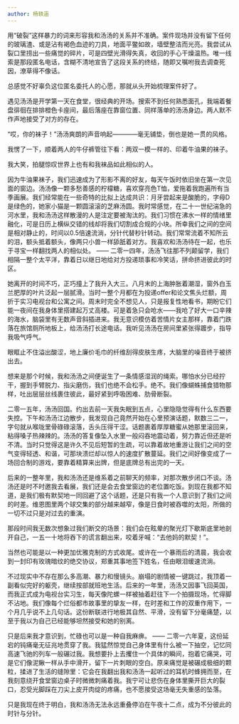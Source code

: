 ```yaml
---
author: 杨轶涵
---
```

用“破裂”这样暴力的词来形容我和汤汤的关系并不准确。案件现场并没有留下任何的玻璃渣、或是沾有褐色血迹的刀具，地面平鳖如故，墙壁整洁而光亮。我尝试从裂口里捞出一些痛觉的碎片，可是四壁光滑得失真，收回的手心干燥温热。唯一线索是那段匿名电话，含糊不清地宣告了这段关系的终结，随即又嘱咐我去调查死因，潦草得不像话。
 
总感觉不好辜负这位匿名委托人的心愿，那就从头开始梳理案件好了。
 
遇见汤汤是开学第一天在食堂，很经典的开场。搜索不到任何熟悉面孔，我端着餐盘徘徊在排排橙色卡座间，最后落座在靠窗位置、同样落单的汤汤身边。两人默不作声地接受了对方的存在。
 
“哎，你的袜子！”汤汤爽朗的声音响起————毫无铺垫，倒也是她一贯的风格。
 
我愣了一下，顺着两人的牛仔裤管往下看：两双一模一样的、印着牛油果的袜子。
 
我大笑，拍腿惊叹世界上也有和我袜品如此相似的人。
 
因为牛油果袜子，我们迅速成为了形影不离的好友，每天午饭时依旧坐在第一次见面的窗边。汤汤像一颗多愁善感的柠檬糖，喜欢穿亮色T恤，爱拖着我跑遍所有当季画展。我们经常能在一些奇特的比拟上达成共识：月牙尝起来是酸脆的，字母D是绿色的，她家小猫是一颗圆滚滚的芝麻汤圆。我时常感觉，在二十一世纪湍急的河水里，我和汤汤这样散漫的人是注定要被淘汰的。我们习惯在沸水一样的情绪里融化，可是日历上横纵交错的线却将我们切割成合规的小块。所幸我们之间的空间是相对静止的，时间以0.5倍速流淌，分针代替秒针转动。我们常常流着不知所云的泪，额头抵着额头，像两只小兽一样舔舐着对方。我喜欢和汤汤待在一起，也乐于寻宝一样翻找两人的相似处。
                                                            ——
二零一四年，汤汤飞往那不列颠留学，我们相隔一整个太平洋，靠着日以继日地给对方投递琐事和冷笑话，拼命挤进彼此的时区。
 
她离开的时间不巧，正巧撞上了我升入大三。八月末的上海肿胀着潮湿，窗外白玉兰肥厚的叶片泛起一层腻滑。当时一整个月都在为投递offer和论文焦头烂额，周折于实习电视台和公寓之间。周末时完全不想见人，只是报复性地看书，期盼它们能一夜间在我身体里搭建起万丈高楼。可是着急只会呛水——我呛了好大一口辛辣的海水，脑袋里有无数声音斜插进来。我无意识模仿着苦情片女主那样，靠着门跌落在旅馆厕所地板上，给汤汤打长途电话。我听见汤汤在房间里紧张得踱步，指导我吸气呼气。
 
眼眶止不住溢出酸涩，地上廉价毛巾的纤维刮得皮肤生疼，大脑里的噪音终于被挤出去。
 
想来是那个时候，我和汤汤之间便诞生了一条情感湿润的绳索。哪怕水分已经拧干，握到手臂脱力、指尖磨伤，我们也绝不会松手。绝不。我们像蝴蛛捕食猎物那样，吐出层层丝线裹住彼此，最好紧到呼吸困难、肋骨断裂。
 
二零一五年，汤汤回国。约出去前一天我失眠到五点，心里隐隐觉得有什么东西要失控。下午和汤汤江边散步，我发现自己竟然开始在心里预演话题，默数三二一，字句就从喉咙里骨碌碌滚落，舌头压得干涩。话题裹着厚厚糖蜜从她那里滚回来，粘得嗓子热辣辣的。汤汤的答复像坠入水里一般闷吞地震动着，努力靠近但还是听不清。当时只觉得这是许久不见后短暂的生疏，可以靠着故地重游让我们之间的空气变得轻透、和谐，可那块溃烂却以惊人的速度扩散蔓延。我们之间好像变成了一场回合制的游戏，要靠着精算来出牌，但是底牌总有出完的一天。
 
后来的一整年里，我和汤汤还是维系着之前聊天的频率，对那次散步闭口不谈。汤汤还是时不时邀我去看展，我们还是会去食堂窗边的老位置吃饭。到现在我都不知道，是我们极有默契地一同回避了这个话题，还是只有我一个人意识到了我们之间的时差。维恩图里两个球交集的部分越来越窄，像是日食时被吞噬的太阳，所做的一切不过只是对过去的重演。
 
那段时间我无数次想象过我们断交的场景：我们会在眩晕的聚光灯下歇斯底里地剖开自己，一五一十地将吞下的谎言翻出来，咬着牙喊：“去他妈的默契！”。
 
当然也可能是以一种更加优雅克制的方式收尾。或许在一个暴雨后的清晨，我会收到一封印有玫瑰暗纹的绝交协议，郑重其事地签下姓名，任由眼泪缓速流淌。
 
不过现实中不存在那么多高潮、暴力和慢镜头。崩塌的剧情被一键跳过，我顶着一副看似完好的躯壳，继续按部就班地生活。后来的一年里，汤汤又因事飞回英国，而我正式成为电视台实习生，每天像陀螺一样被抽着赶往下一个拍摄现场，忙得脚不沾地。我们像每个烂俗都市故事里的挚友一样，在时差和工作的双重作用下，一个月几乎说不上几句话。这份断联进行地极其自然、平滑，没有留下分毫痛楚，以至于我以为自己已经能够坦然接受和她的别离。
 
只是后来我才意识到，忙碌也可以是一种自我麻痹。
                                                            ——
二零一六年夏，这份延宕的钝痛毫无征兆地贯穿了我。我猛然惊觉自己身体里有什么被一下抽空，记忆同高速飞驰的列车一般碾过我。我想要扑上去攫住一个具体的瞬间，抱着它痛哭，可是它们像泥鳅一样从手中滑开，留下一片刺眼的空白。原来痛觉是被碾成极细的颗粒，揉进了生活的缝隙里：它会在我翻出我和汤汤一起听过的耳机时蜂拥而至，在我刻意绕开食堂窗边桌子时微微刺痛着我。我宁可让悲伤在身体里撕开巨大的裂口，忍受光脚踩在刀尖上皮开肉绽的疼痛，也不愿接受这场毫无失重感的坠落。
 
只是我现在终于明白，我和汤汤无法永远重叠停泊在午夜十二点，成为不分彼此的时针与分针。
